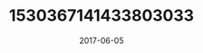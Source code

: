 ---
title: "1530367141433803033"
image: "2017-06-05 19.13.21 1530367141433803033_46248401"
date: "2017-06-05"
type: "photo"
---